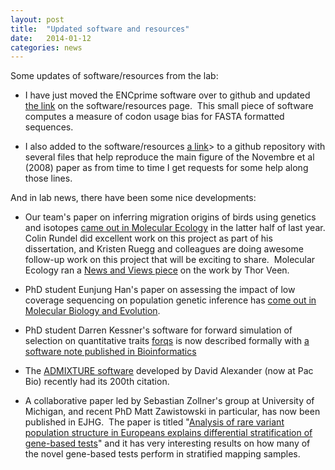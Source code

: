```yaml
---
layout: post
title:  "Updated software and resources"
date:   2014-01-12
categories: news
---
```


Some updates of software/resources from the lab:

* I have just moved the ENCprime software over to github and updated <a href="https://github.com/jnovembre/ENCprime">[the link]() on the software/resources page.  This small piece of software computes a measure of codon usage bias for FASTA formatted sequences.

* I also added to the software/resources [a link]("https://github.com/jnovembre/Novembre_etal_2008_misc")> to a github repository with several files that help reproduce the main figure of the Novembre et al (2008) paper as from time to time I get requests for some help along those lines.

And in lab news, there have been some nice developments:

* Our team's paper on inferring migration origins of birds using genetics and isotopes [came out in Molecular Ecology]("http://onlinelibrary.wiley.com/resolve/openurl?genre=article&amp;sid=nlm:pubmed&amp;issn=0962-1083&amp;date=2013&amp;volume=22&amp;issue=16&amp;spage=4163") in the latter half of last year. Colin Rundel did excellent work on this project as part of his dissertation, and Kristen Ruegg and colleagues are doing awesome follow-up work on this project that will be exciting to share.  Molecular Ecology ran a [News and Views piece](http://onlinelibrary.wiley.com/doi/10.1111/mec.12441/full) on the work by Thor Veen.</li>

* PhD student Eunjung Han's paper on assessing the impact of low coverage sequencing on population genetic inference has <a href="http://mbe.oxfordjournals.org/cgi/pmidlookup?view=long&amp;pmid=24288159">come out in Molecular Biology and Evolution</a>.</li>

* PhD student Darren Kessner's software for forward simulation of selection on quantitative traits [forqs]("https://bitbucket.org/dkessner/forqs") is now described formally with [a software note published in Bioinformatics]("http://bioinformatics.oxfordjournals.org/content/early/2013/12/27/bioinformatics.btt712.long")

* The <a href="http://www.genetics.ucla.edu/software/admixture/">ADMIXTURE software</a> developed by David Alexander (now at Pac Bio) recently had its 200th citation.</li>

* A collaborative paper led by Sebastian Zollner's group at University of Michigan, and recent PhD Matt Zawistowski in particular, has now been published in EJHG.  The paper is titled "<a href="http://www.ncbi.nlm.nih.gov/pubmed/24398795">Analysis of rare variant population structure in Europeans explains differential stratification of gene-based tests</a>" and it has very interesting results on how many of the novel gene-based tests perform in stratified mapping samples.</li>
